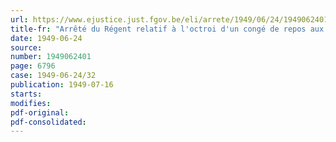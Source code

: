 ```yaml
---
url: https://www.ejustice.just.fgov.be/eli/arrete/1949/06/24/1949062401/justel
title-fr: "Arrêté du Régent relatif à l'octroi d'un congé de repos aux agents de l'Etat qui bénéficient du statut des prisonniers politiques"
date: 1949-06-24
source:
number: 1949062401
page: 6796
case: 1949-06-24/32
publication: 1949-07-16
starts:
modifies:
pdf-original:
pdf-consolidated:
---
```


